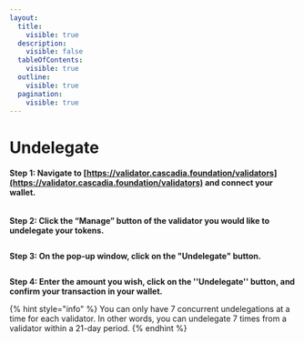 ```yaml
---
layout:
  title:
    visible: true
  description:
    visible: false
  tableOfContents:
    visible: true
  outline:
    visible: true
  pagination:
    visible: true
---
```


# Undelegate

#### Step 1: Navigate to [https://validator.cascadia.foundation/validators](https://validator.cascadia.foundation/validators) and connect your wallet.

<figure><img src="../../.gitbook/assets/Redelegate2 (1).png" alt=""><figcaption></figcaption></figure>



**Step 2: Click the “Manage” button of the validator you would like to undelegate your tokens.**

<figure><img src="../../.gitbook/assets/Redelegate3 (2).png" alt=""><figcaption></figcaption></figure>



**Step 3: On the pop-up window, click on the "Undelegate" button.**

<figure><img src="../../.gitbook/assets/Undelegate1 (1).png" alt=""><figcaption></figcaption></figure>



**Step 4: Enter the amount you wish, click on the ''Undelegate'' button, and confirm your transaction in your wallet.**

{% hint style="info" %}
You can only have 7 concurrent undelegations at a time for each validator.  In other words, you can undelegate 7 times from a validator within a 21-day period.
{% endhint %}
